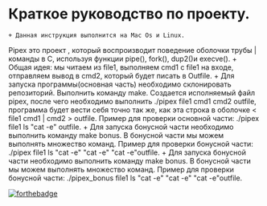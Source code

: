 # Краткое руководство по проекту.

	+ Данная инструкция выполнится на Mac Os и Linux.
Pipex это проект , который воспроизводит поведение оболочки трубы |команды в C, используя функции pipe(), fork(), dup2()и execve().
	+ Общая идея: мы читаем из file1, выполняем cmd1 с file1 на входе, отправляем вывод в cmd2, который будет писать в
Outfile.
	+ Для запуска программы(основная часть) необходимо склонировать репозиторий. Выполнить команду make.
Создается исполняемый файл pipex, после чего необходимо выполнить ./pipex file1 cmd1 cmd2 outfile, программа будет вести себя точно так же, как эта строка в оболочке < file1 cmd1 | cmd2 > outfile.
Пример для проверки основной части: ./pipex file1 ls "cat -e" outfile.
	+ Для запуска бонусной части необходимо выполнить команду make bonus. В бонусной части мы можем выполнять множество команд.
Пример для проверки бонусной части: ./pipex file1 ls "cat -e" "cat -e" "cat -e"outfile.
	+ Для запуска бонусной части необходимо выполнить команду make bonus. В бонусной части мы можем выполнять множество команд.
Пример для проверки бонусной части: ./pipex_bonus file1 ls "cat -e" "cat -e" "cat -e"outfile.

[![forthebadge](https://forthebadge.com/images/badges/made-with-c.svg)](https://forthebadge.com)
